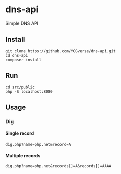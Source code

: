 # dns-api

Simple DNS API

## Install

```
git clone https://github.com/YGGverse/dns-api.git
cd dns-api
composer install
```

## Run

```
cd src/public
php -S localhost:8080
```

## Usage

### Dig

#### Single record

```
dig.php?name=php.net&record=A
```

#### Multiple records

```
dig.php?name=php.net&records[]=A&records[]=AAAA
```